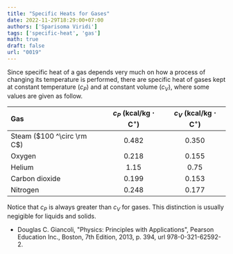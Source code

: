 ```yaml
---
title: "Specific Heats for Gases"
date: 2022-11-29T18:29:00+07:00
authors: ['Sparisoma Viridi']
tags: ['specific-heat', 'gas']
math: true
draft: false
url: "0019"
---
```


Since specific heat of a gas depends very much on how a process of changing its temperature is performed, there are specific heat of gases kept at constant temperature ($c_P$) and at constant volume ($c_V$), where some values are given as follow.

Gas | $c_P$ (kcal/kg $\cdot$ C$^\circ$) | $c_V$ (kcal/kg $\cdot$ C$^\circ$)
:- | :-: | :-:
Steam ($100 ^\circ \rm C$) | 0.482 | 0.350
Oxygen                     | 0.218 | 0.155
Helium                     | 1.15  | 0.75
Carbon dioxide             | 0.199 | 0.153
Nitrogen                   | 0.248 | 0.177

Notice that $c_P$ is always greater than $c_V$ for gases. This distinction is usually negigible for liquids and solids.

+ Douglas C. Giancoli, "Physics: Principles with Applications", Pearson Education Inc., Boston, 7th Edition, 2013, p. 394, url 978-0-321-62592-2.
